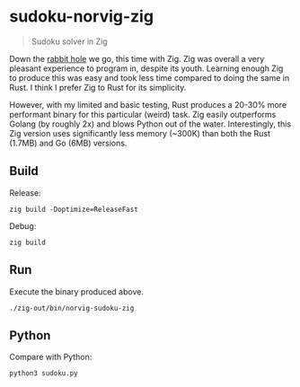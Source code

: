 # sudoku-norvig-zig

> Sudoku solver in Zig

Down the [rabbit hole][rabbit-hole] we go, this time with Zig.
Zig was overall a very pleasant experience to program in, despite its youth.
Learning enough Zig to produce this was easy and took less time compared to doing the same in Rust. 
I think I prefer Zig to Rust for its simplicity.

However, with my limited and basic testing, Rust produces a 20-30% more performant binary for this particular (weird) task.
Zig easily outperforms Golang (by roughly 2x) and blows Python out of the water.
Interestingly, this Zig version uses significantly less memory (~300K) than both the Rust (1.7MB) and Go (6MB) versions.

## Build

Release:

```
zig build -Doptimize=ReleaseFast
```

Debug:

```
zig build
```

## Run

Execute the binary produced above.

```
./zig-out/bin/norvig-sudoku-zig
```

## Python

Compare with Python:

```
python3 sudoku.py
```

[rabbit-hole]: https://github.com/mlbright/sudoku-norvig-rs#the-rabbit-hole
